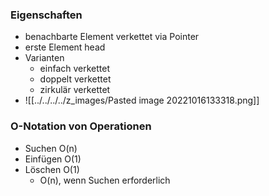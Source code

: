 ### Eigenschaften
+ benachbarte Element verkettet via Pointer
+ erste Element head
+ Varianten
	+ einfach verkettet
	+ doppelt verkettet
	+ zirkulär verkettet
+ ![[../../../../z_images/Pasted image 20221016133318.png]]

### O-Notation von Operationen
+ Suchen O(n)
+ Einfügen O(1)
+ Löschen O(1)
	+ O(n), wenn Suchen erforderlich
